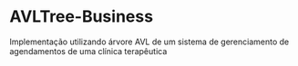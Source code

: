 # AVLTree-Business
Implementação utilizando árvore AVL de um sistema de gerenciamento de agendamentos de uma clínica terapêutica
